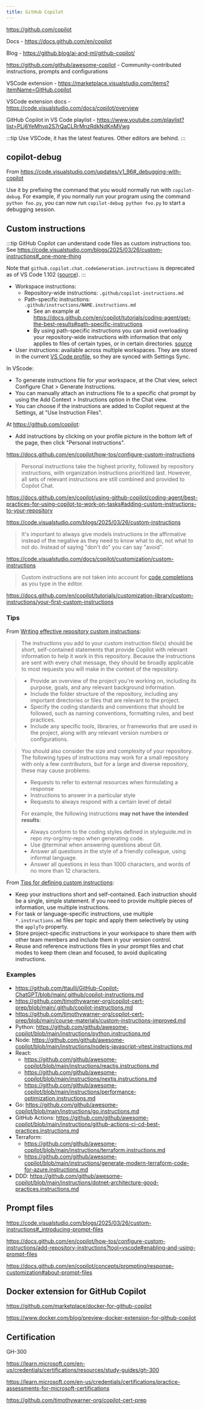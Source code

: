 ```yaml
---
title: GitHub Copilot
---
```


https://github.com/copilot

Docs - https://docs.github.com/en/copilot

Blog - https://github.blog/ai-and-ml/github-copilot/

https://github.com/github/awesome-copilot - Community-contributed instructions, prompts and configurations

VSCode extension - https://marketplace.visualstudio.com/items?itemName=GitHub.copilot

VSCode extension docs - https://code.visualstudio.com/docs/copilot/overview

GitHub Copilot in VS Code playlist - https://www.youtube.com/playlist?list=PLj6YeMhvp2S7rQaCLRrMnzRdkNdKnMVwg

:::tip
Use VSCode, it has the latest features. Other editors are behind.
:::

## copilot-debug

From https://code.visualstudio.com/updates/v1_96#_debugging-with-copilot

Use it by prefixing the command that you would normally run with `copilot-debug`. For example, if you normally run your program using the command `python foo.py`, you can now run `copilot-debug python foo.py` to start a debugging session.

## Custom instructions

:::tip
GitHub Copilot can understand code files as custom instructions too. See https://code.visualstudio.com/blogs/2025/03/26/custom-instructions#_one-more-thing

Note that `github.copilot.chat.codeGeneration.instructions` is deprecated as of VS Code 1.102 ([source](https://code.visualstudio.com/docs/copilot/customization/custom-instructions#_specify-custom-instructions-in-settings)).
:::

- Workspace instructions:
  - Repository-wide instructions: `.github/copilot-instructions.md`
  - Path-specific instructions: `.github/instructions/NAME.instructions.md`
    - See an example at https://docs.github.com/en/copilot/tutorials/coding-agent/get-the-best-results#path-specific-instructions
    - By using path-specific instructions you can avoid overloading your repository-wide instructions with information that only applies to files of certain types, or in certain directories. [source](https://docs.github.com/en/copilot/concepts/prompting/response-customization#about-repository-custom-instructions-1)
- User instructions: available across multiple workspaces. They are stored in the current [VS Code profile](https://code.visualstudio.com/docs/configure/profiles), so they are synced with Settings Sync.

In VScode:

- To generate instructions file for your workspace, at the Chat view, select Configure Chat > Generate Instructions.
- You can manually attach an instructions file to a specific chat prompt by using the Add Context > Instructions option in the Chat view.
- You can choose if the instructions are added to Copilot request at the Settings, at "Use Instruction Files".

At https://github.com/copilot:

- Add instructions by clicking on your profile picture in the bottom left of the page, then click "Personal instructions".

https://docs.github.com/en/copilot/how-tos/configure-custom-instructions

> Personal instructions take the highest priority, followed by repository instructions, with organization instructions prioritized last. However, all sets of relevant instructions are still combined and provided to Copilot Chat.

https://docs.github.com/en/copilot/using-github-copilot/coding-agent/best-practices-for-using-copilot-to-work-on-tasks#adding-custom-instructions-to-your-repository

https://code.visualstudio.com/blogs/2025/03/26/custom-instructions

> It's important to always give models instructions in the affirmative instead of the negative as they need to know what to do, not what to not do. Instead of saying "don't do" you can say "avoid".

https://code.visualstudio.com/docs/copilot/customization/custom-instructions

> Custom instructions are not taken into account for [code completions](https://code.visualstudio.com/docs/copilot/ai-powered-suggestions) as you type in the editor.

https://docs.github.com/en/copilot/tutorials/customization-library/custom-instructions/your-first-custom-instructions

### Tips

From [Writing effective repository custom instructions](https://docs.github.com/en/copilot/how-tos/configure-custom-instructions/add-repository-instructions?tool=vscode#writing-effective-repository-custom-instructions):

> The instructions you add to your custom instruction file(s) should be short, self-contained statements that provide Copilot with relevant information to help it work in this repository. Because the instructions are sent with every chat message, they should be broadly applicable to most requests you will make in the context of the repository.

> - Provide an overview of the project you're working on, including its purpose, goals, and any relevant background information.
> - Include the folder structure of the repository, including any important directories or files that are relevant to the project.
> - Specify the coding standards and conventions that should be followed, such as naming conventions, formatting rules, and best practices.
> - Include any specific tools, libraries, or frameworks that are used in the project, along with any relevant version numbers or configurations.

> You should also consider the size and complexity of your repository. The following types of instructions may work for a small repository with only a few contributors, but for a large and diverse repository, these may cause problems:
>
> - Requests to refer to external resources when formulating a response
> - Instructions to answer in a particular style
> - Requests to always respond with a certain level of detail
>
> For example, the following instructions **may not have the intended results**:
>
> - Always conform to the coding styles defined in styleguide.md in repo my-org/my-repo when generating code.
> - Use @terminal when answering questions about Git.
> - Answer all questions in the style of a friendly colleague, using informal language.
> - Answer all questions in less than 1000 characters, and words of no more than 12 characters.

From [Tips for defining custom instructions](https://code.visualstudio.com/docs/copilot/customization/custom-instructions#_tips-for-defining-custom-instructions):

- Keep your instructions short and self-contained. Each instruction should be a single, simple statement. If you need to provide multiple pieces of information, use multiple instructions.
- For task or language-specific instructions, use multiple `*.instructions.md` files per topic and apply them selectively by using the `applyTo` property.
- Store project-specific instructions in your workspace to share them with other team members and include them in your version control.
- Reuse and reference instructions files in your prompt files and chat modes to keep them clean and focused, to avoid duplicating instructions.

### Examples

- https://github.com/ttaulli/GitHub-Copilot-ChatGPT/blob/main/.github/copilot-instructions.md
- https://github.com/timothywarner-org/copilot-cert-prep/blob/main/.github/copilot-instructions.md
- https://github.com/timothywarner-org/copilot-cert-prep/blob/main/course-materials/custom-instructions-improved.md
- Python: https://github.com/github/awesome-copilot/blob/main/instructions/python.instructions.md
- Node: https://github.com/github/awesome-copilot/blob/main/instructions/nodejs-javascript-vitest.instructions.md
- React:
  - https://github.com/github/awesome-copilot/blob/main/instructions/reactjs.instructions.md
  - https://github.com/github/awesome-copilot/blob/main/instructions/nextjs.instructions.md
  - https://github.com/github/awesome-copilot/blob/main/instructions/performance-optimization.instructions.md
- Go: https://github.com/github/awesome-copilot/blob/main/instructions/go.instructions.md
- GitHub Actions: https://github.com/github/awesome-copilot/blob/main/instructions/github-actions-ci-cd-best-practices.instructions.md
- Terraform:
  - https://github.com/github/awesome-copilot/blob/main/instructions/terraform.instructions.md
  - https://github.com/github/awesome-copilot/blob/main/instructions/generate-modern-terraform-code-for-azure.instructions.md
- DDD: https://github.com/github/awesome-copilot/blob/main/instructions/dotnet-architecture-good-practices.instructions.md

## Prompt files

https://code.visualstudio.com/blogs/2025/03/26/custom-instructions#_introducing-prompt-files

https://docs.github.com/en/copilot/how-tos/configure-custom-instructions/add-repository-instructions?tool=vscode#enabling-and-using-prompt-files

https://docs.github.com/en/copilot/concepts/prompting/response-customization#about-prompt-files

## Docker extension for GitHub Copilot

https://github.com/marketplace/docker-for-github-copilot

https://www.docker.com/blog/preview-docker-extension-for-github-copilot

## Certification

GH-300

https://learn.microsoft.com/en-us/credentials/certifications/resources/study-guides/gh-300

https://learn.microsoft.com/en-us/credentials/certifications/practice-assessments-for-microsoft-certifications

https://github.com/timothywarner-org/copilot-cert-prep
